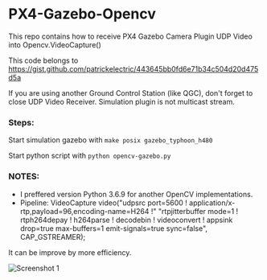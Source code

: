 # PX4-Gazebo-Opencv
This repo contains how to receive PX4 Gazebo Camera Plugin UDP Video into Opencv.VideoCapture()

This code belongs to https://gist.github.com/patrickelectric/443645bb0fd6e71b34c504d20d475d5a

If you are using another Ground Control Station (like QGC), don't forget to close UDP Video Receiver. Simulation plugin is not multicast stream.


### Steps:

Start simulation gazebo with `make posix gazebo_typhoon_h480`

Start python script with `python opencv-gazebo.py`

### NOTES: 
- I preffered version Python 3.6.9 for another OpenCV implementations.
- Pipeline:
VideoCapture video("udpsrc port=5600 ! application/x-rtp,payload=96,encoding-name=H264 !"
                           "rtpjitterbuffer mode=1 ! rtph264depay ! h264parse ! decodebin ! videoconvert ! appsink drop=true max-buffers=1 emit-signals=true sync=false", CAP_GSTREAMER);

It can be improve by more efficiency.

![Screenshot 1](https://user-images.githubusercontent.com/44507545/70604304-7d424580-1c09-11ea-9a4f-8212e2260ebd.png)
